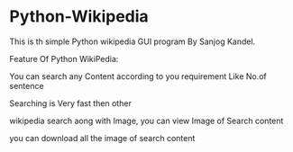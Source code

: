 # Python-Wikipedia

This is th simple Python wikipedia GUI program By Sanjog Kandel.

Feature Of Python WikiPedia:

You can search any Content according to you requirement Like No.of sentence

Searching is Very fast then other

wikipedia search aong with Image, you can view Image of Search content

you can download all the image of search content

